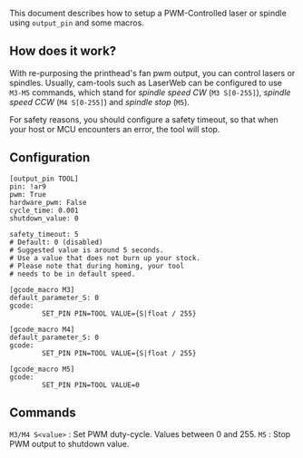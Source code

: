 This document describes how to setup a PWM-Controlled laser or spindle
using `output_pin` and some macros.


## How does it work?
With re-purposing the printhead's fan pwm output, you can control
lasers or spindles.
Usually, cam-tools such as LaserWeb can be configured to use `M3-M5`
commands, which stand for _spindle speed CW_ (`M3 S[0-255]`),
_spindle speed CCW_ (`M4 S[0-255]`) and _spindle stop_ (`M5`).

For safety reasons, you should configure a safety timeout,
so that when your host or MCU encounters an error, the tool will stop.


## Configuration
    [output_pin TOOL]
    pin: !ar9
    pwm: True
    hardware_pwm: False
    cycle_time: 0.001
    shutdown_value: 0

    safety_timeout: 5
    # Default: 0 (disabled)
    # Suggested value is around 5 seconds.
    # Use a value that does not burn up your stock.
    # Please note that during homing, your tool
    # needs to be in default speed.

    [gcode_macro M3]
    default_parameter_S: 0
    gcode:
            SET_PIN PIN=TOOL VALUE={S|float / 255}

    [gcode_macro M4]
    default_parameter_S: 0
    gcode:
            SET_PIN PIN=TOOL VALUE={S|float / 255}

    [gcode_macro M5]
    gcode:
            SET_PIN PIN=TOOL VALUE=0

## Commands

`M3/M4 S<value>` : Set PWM duty-cycle. Values between 0 and 255.
`M5` : Stop PWM output to shutdown value.
